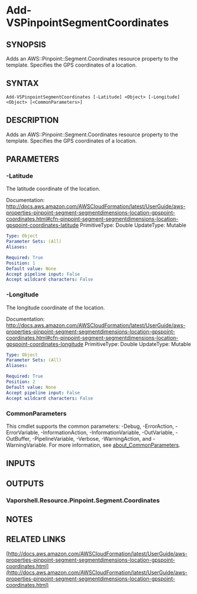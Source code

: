 # Add-VSPinpointSegmentCoordinates

## SYNOPSIS
Adds an AWS::Pinpoint::Segment.Coordinates resource property to the template.
Specifies the GPS coordinates of a location.

## SYNTAX

```
Add-VSPinpointSegmentCoordinates [-Latitude] <Object> [-Longitude] <Object> [<CommonParameters>]
```

## DESCRIPTION
Adds an AWS::Pinpoint::Segment.Coordinates resource property to the template.
Specifies the GPS coordinates of a location.

## PARAMETERS

### -Latitude
The latitude coordinate of the location.

Documentation: http://docs.aws.amazon.com/AWSCloudFormation/latest/UserGuide/aws-properties-pinpoint-segment-segmentdimensions-location-gpspoint-coordinates.html#cfn-pinpoint-segment-segmentdimensions-location-gpspoint-coordinates-latitude
PrimitiveType: Double
UpdateType: Mutable

```yaml
Type: Object
Parameter Sets: (All)
Aliases:

Required: True
Position: 1
Default value: None
Accept pipeline input: False
Accept wildcard characters: False
```

### -Longitude
The longitude coordinate of the location.

Documentation: http://docs.aws.amazon.com/AWSCloudFormation/latest/UserGuide/aws-properties-pinpoint-segment-segmentdimensions-location-gpspoint-coordinates.html#cfn-pinpoint-segment-segmentdimensions-location-gpspoint-coordinates-longitude
PrimitiveType: Double
UpdateType: Mutable

```yaml
Type: Object
Parameter Sets: (All)
Aliases:

Required: True
Position: 2
Default value: None
Accept pipeline input: False
Accept wildcard characters: False
```

### CommonParameters
This cmdlet supports the common parameters: -Debug, -ErrorAction, -ErrorVariable, -InformationAction, -InformationVariable, -OutVariable, -OutBuffer, -PipelineVariable, -Verbose, -WarningAction, and -WarningVariable. For more information, see [about_CommonParameters](http://go.microsoft.com/fwlink/?LinkID=113216).

## INPUTS

## OUTPUTS

### Vaporshell.Resource.Pinpoint.Segment.Coordinates
## NOTES

## RELATED LINKS

[http://docs.aws.amazon.com/AWSCloudFormation/latest/UserGuide/aws-properties-pinpoint-segment-segmentdimensions-location-gpspoint-coordinates.html](http://docs.aws.amazon.com/AWSCloudFormation/latest/UserGuide/aws-properties-pinpoint-segment-segmentdimensions-location-gpspoint-coordinates.html)

